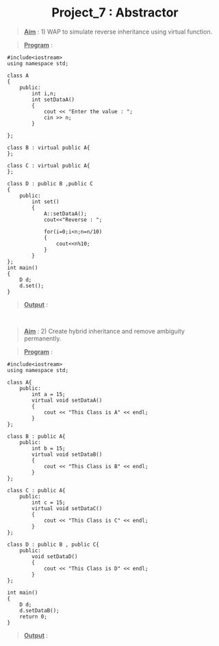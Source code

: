 <center><h1>Project_7 : Abstractor</h1></center>

><u>**Aim**</u> : 1) WAP to simulate reverse inheritance using virtual function.

><u>**Program**</u> : 

    #include<iostream>
    using namespace std;

    class A
    {
        public:
            int i,n;
            int setDataA()
            {
                cout << "Enter the value : ";
                cin >> n;
            }
            
    };

    class B : virtual public A{
    };

    class C : virtual public A{
    };

    class D : public B ,public C
    {
        public:
            int set()
            {
                A::setDataA();
                cout<<"Reverse : ";
                
                for(i=0;i<n;n=n/10)
                {
                    cout<<n%10;
                }
            }
    };
    int main()
    {
        D d;
        d.set();
    }

><u>**Output**</u> :

<br>

><u>**Aim**</u> : 2) Create hybrid inheritance and remove ambiguity permanently.

><u>**Program**</u> : 

    #include<iostream>
    using namespace std;

    class A{
        public:
            int a = 15;
            virtual void setDataA()
            {
                cout << "This Class is A" << endl;
            }
    };

    class B : public A{
        public:
            int b = 15;
            virtual void setDataB()
            {
                cout << "This Class is B" << endl;
            }
    };

    class C : public A{
        public:
            int c = 15;
            virtual void setDataC()
            {
                cout << "This Class is C" << endl;
            }
    };

    class D : public B , public C{
        public:
            void setDataD()
            {
                cout << "This Class is D" << endl;
            }
    };

    int main()
    {
        D d;
        d.setDataB();
        return 0;
    }

><u>**Output**</u> :